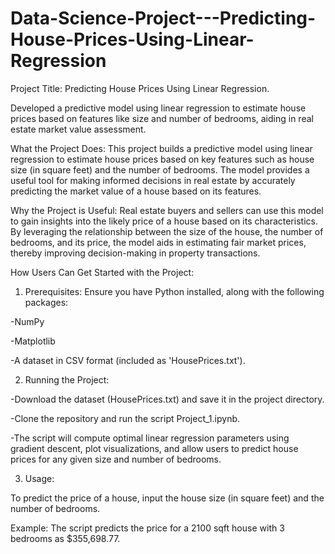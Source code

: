 # Data-Science-Project---Predicting-House-Prices-Using-Linear-Regression
Project Title: Predicting House Prices Using Linear Regression.

Developed a predictive model using linear regression to estimate house prices based on features like size and number of bedrooms, aiding in real estate market value assessment.

 
What the Project Does:
This project builds a predictive model using linear regression to estimate house prices based on key features such as house size (in square feet) and the number of bedrooms. The model provides a useful tool for making informed decisions in real estate by accurately predicting the market value of a house based on its features.

Why the Project is Useful:
Real estate buyers and sellers can use this model to gain insights into the likely price of a house based on its characteristics. By leveraging the relationship between the size of the house, the number of bedrooms, and its price, the model aids in estimating fair market prices, thereby improving decision-making in property transactions.

How Users Can Get Started with the Project:
1. Prerequisites: Ensure you have Python installed, along with the following packages:

-NumPy

-Matplotlib

-A dataset in CSV format (included as 'HousePrices.txt').

2. Running the Project:

-Download the dataset (HousePrices.txt) and save it in the project directory.

-Clone the repository and run the script Project_1.ipynb.

-The script will compute optimal linear regression parameters using gradient descent, plot visualizations, and allow users to predict house prices for any given size and number of bedrooms.

3. Usage:

To predict the price of a house, input the house size (in square feet) and the number of bedrooms.

Example: The script predicts the price for a 2100 sqft house with 3 bedrooms as $355,698.77.
